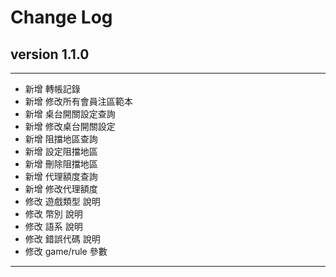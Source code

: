 # Change Log
  
## version 1.1.0
-------
 - 新增 轉帳記錄
 - 新增 修改所有會員注區範本
 - 新增 桌台開關設定查詢
 - 新增 修改桌台開關設定
 - 新增 阻擋地區查詢
 - 新增 設定阻擋地區
 - 新增 刪除阻擋地區
 - 新增 代理額度查詢
 - 新增 修改代理額度
 - 修改 遊戲類型 說明
 - 修改 幣別 說明
 - 修改 語系 說明
 - 修改 錯誤代碼 說明
 - 修改 game/rule 參數
-------
